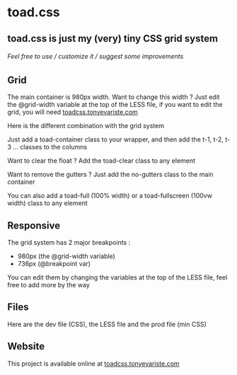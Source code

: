 # toad.css
## toad.css is just my (very) tiny CSS grid system
###### Feel free to use / customize it / suggest some improvements

## Grid

The main container is 980px width. Want to change this width ? Just edit the @grid-width variable at the top of the LESS file, if you want to edit the grid, you will need [toadcss.tonyevariste.com](http://lesscss.org/)

Here is the different combination with the grid system

Just add a toad-container class to your wrapper, and then add the t-1, t-2, t-3 … classes to the columns

Want to clear the float ? Add the toad-clear class to any element

Want to remove the gutters ? Just add the no-gutters class to the main container

You can also add a toad-full (100% width) or a toad-fullscreen (100vw width) class to any element

## Responsive

The grid system has 2 major breakpoints :

- 980px (the @grid-width variable)
- 736px (@breakpoint var)

You can edit them by changing the variables at the top of the LESS file, feel free to add more by the way

## Files

Here are the dev file (CSS), the LESS file and the prod file (min CSS)

## Website

This project is available online at [toadcss.tonyevariste.com](http://toadcss.tonyevariste.com/)
